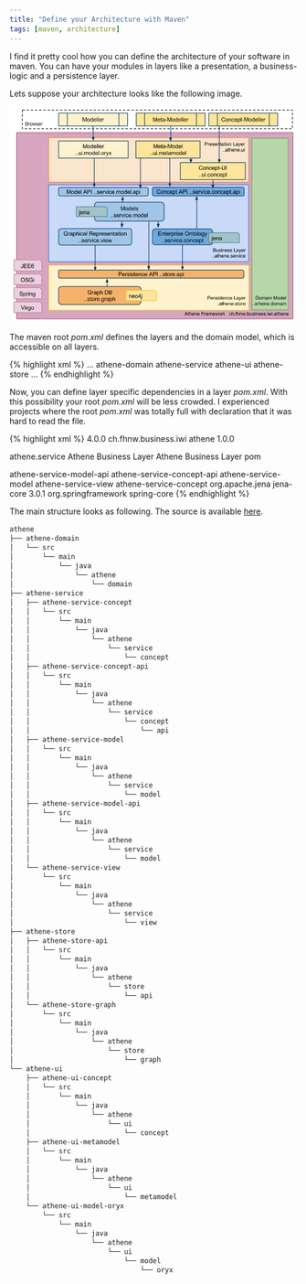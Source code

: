 ```yaml
---
title: "Define your Architecture with Maven"
tags: [maven, architecture]
---
```


I find it pretty cool how you can define the architecture of your software in maven. You can have your modules in layers like a presentation, a business-logic and a persistence layer.

Lets suppose your architecture looks like the following image.

![Athene Architecture][athene-architecture-image]

The maven root _pom.xml_ defines the layers and the domain model, which is accessible on all layers.

{% highlight xml %}
<project>
 ...
 <modules>
  <module>athene-domain</module>
  <module>athene-service</module>
  <module>athene-ui</module>
  <module>athene-store</module>
 </modules>
 ...
</project>
{% endhighlight %}

Now, you can define layer specific dependencies in a layer _pom.xml_. With this possibility your root _pom.xml_ will be less crowded. I experienced projects where the root _pom.xml_ was totally full with declaration that it was hard to read the file.

{% highlight xml %}
<project>
 <modelVersion>4.0.0</modelVersion>
 <parent>
  <groupId>ch.fhnw.business.iwi</groupId>
  <artifactId>athene</artifactId>
  <version>1.0.0</version>
 </parent>

 <artifactId>athene.service</artifactId>
 <name>Athene Business Layer</name>
 <description>Athene Business Layer</description>
 <packaging>pom</packaging>

 <modules>
  <module>athene-service-model-api</module>
  <module>athene-service-concept-api</module>
  <module>athene-service-model</module>
  <module>athene-service-view</module>
  <module>athene-service-concept</module>
 </modules>

 <dependencyManagement>
  <dependencies>
   <dependency>
    <groupId>org.apache.jena</groupId>
    <artifactId>jena-core</artifactId>
    <version>3.0.1</version>
   </dependency>
  </dependencies>
 </dependencyManagement>

 <dependencies>
  <dependency>
   <groupId>org.springframework</groupId>
   <artifactId>spring-core</artifactId>
  </dependency>
 </dependencies>
</project>
{% endhighlight %}

The main structure looks as following. The source is available [here](https://github.com/kubera/athene/).

    athene
    ├── athene-domain
    │   └── src
    │       └── main
    │           └── java
    │               └── athene
    │                   └── domain
    ├── athene-service
    │   ├── athene-service-concept
    │   │   └── src
    │   │       └── main
    │   │           └── java
    │   │               └── athene
    │   │                   └── service
    │   │                       └── concept
    │   ├── athene-service-concept-api
    │   │   └── src
    │   │       └── main
    │   │           └── java
    │   │               └── athene
    │   │                   └── service
    │   │                       └── concept
    │   │                           └── api
    │   ├── athene-service-model
    │   │   └── src
    │   │       └── main
    │   │           └── java
    │   │               └── athene
    │   │                   └── service
    │   │                       └── model
    │   ├── athene-service-model-api
    │   │   └── src
    │   │       └── main
    │   │           └── java
    │   │               └── athene
    │   │                   └── service
    │   │                       └── model
    │   └── athene-service-view
    │       └── src
    │           └── main
    │               └── java
    │                   └── athene
    │                       └── service
    │                           └── view
    ├── athene-store
    │   ├── athene-store-api
    │   │   └── src
    │   │       └── main
    │   │           └── java
    │   │               └── athene
    │   │                   └── store
    │   │                       └── api
    │   └── athene-store-graph
    │       └── src
    │           └── main
    │               └── java
    │                   └── athene
    │                       └── store
    │                           └── graph
    └── athene-ui
        ├── athene-ui-concept
        │   └── src
        │       └── main
        │           └── java
        │               └── athene
        │                   └── ui
        │                       └── concept
        ├── athene-ui-metamodel
        │   └── src
        │       └── main
        │           └── java
        │               └── athene
        │                   └── ui
        │                       └── metamodel
        └── athene-ui-model-oryx
            └── src
                └── main
                    └── java
                        └── athene
                            └── ui
                                └── model
                                    └── oryx




[athene-architecture-image]: /images/blog/Athene-Architecture.png "Athene Architecture"
